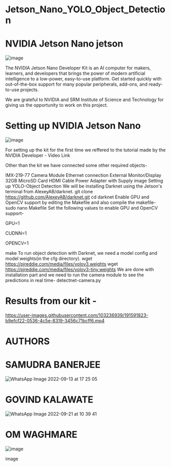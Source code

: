 # Jetson_Nano_YOLO_Object_Detection

# NVIDIA Jetson Nano jetson 

![image](https://user-images.githubusercontent.com/103236939/191592396-9962b527-aa4a-468c-8268-5a47074fa503.png)




The NVIDIA Jetson Nano Developer Kit is an AI computer for makers, learners, and developers that brings the power of modern artificial intelligence to a low-power, easy-to-use platform. Get started quickly with out-of-the-box support for many popular peripherals, add-ons, and ready-to-use projects.

We are grateful to NVIDIA and SRM Institute of Science and Technology for giving us the opportunity to work on this project.

# Setting up NVIDIA Jetson Nano 

![image](https://user-images.githubusercontent.com/103236939/191592576-bea0f5c3-a5b3-471b-b02c-a26caaae2e54.png)


For setting up the kit for the first time we reffered to the tutorial made by the NVIDIA Developer - Video Link

Other than the kit we have connected some other required objects-

IMX-219-77 Camera Module Ethernet connection External Monitor/Display 32GB MicroSD Card HDMI Cable Power Adapter with Supply image Setting up YOLO-Object Detection We will be installing Darknet using the Jetson's terminal from AlexeyAB/darknet. git clone https://github.com/AlexeyAB/darknet.git cd darknet Enable GPU and OpenCV support by editing the Makefile and also compile the makefile- sudo nano Makefile Set the following values to enable GPU and OpenCV support-

GPU=1

CUDNN=1

OPENCV=1

make To run object detection with Darknet, we need a model config and model weights(in the cfg directory). wget https://pjreddie.com/media/files/yolov3.weights wget https://pjreddie.com/media/files/yolov3-tiny.weights We are done with installation part and we need to run the camera module to see the predictions in real time- detectnet-camera.py

# Results from our kit - 

https://user-images.githubusercontent.com/103236939/191591823-b9efcf22-0536-4c5e-8319-3456c71bcff6.mp4

# AUTHORS

# SAMUDRA BANERJEE

![WhatsApp Image 2022-09-13 at 17 25 05](https://user-images.githubusercontent.com/103236939/191592152-1fdbf37e-f717-4db6-b1c1-7b6af3ec436a.jpeg)


# GOVIND KALAWATE

![WhatsApp Image 2022-09-21 at 10 39 41](https://user-images.githubusercontent.com/103236939/191588461-e010b72c-aa35-4b5d-94ec-592846f45799.jpeg)


# OM WAGHMARE 

![image](https://user-images.githubusercontent.com/103236939/191588528-e351582e-4d88-47da-b907-12c1078249ca.png)


image
